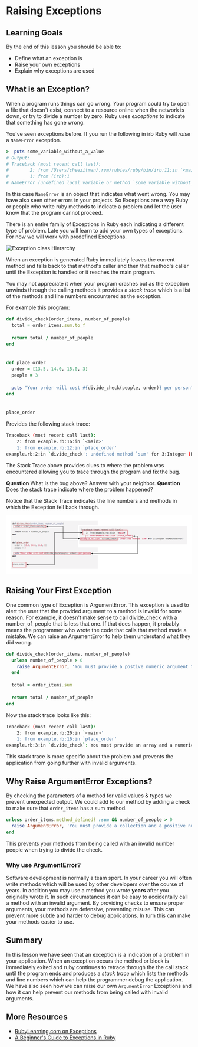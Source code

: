 # Raising Exceptions

## Learning Goals
By the end of this lesson you should be able to:
-   Define what an exception is
-   Raise your own exceptions
-   Explain why exceptions are used

## What is an Exception?

When a program runs things can go wrong.  Your program could try to open a file that doesn't exist, connect to a resource online when the network is down, or try to divide a number by zero.  Ruby uses _exceptions_ to indicate that something has gone wrong.

You've seen exceptions before.  If you run the following in irb Ruby will _raise_ a `NameError` exception.

```ruby
>  puts some_variable_without_a_value
# Output:
# Traceback (most recent call last):
#        2: from /Users/cheezitman/.rvm/rubies/ruby/bin/irb:11:in `<main>'
#        1: from (irb):1
# NameError (undefined local variable or method `some_variable_without_a_value' for main:Object)
```

In this case `NameError` is an object that indicates what went wrong.  You may have also seen other errors in your projects.  So Exceptions are a way Ruby or people who write ruby methods to indicate a problem and let the user know that the program cannot proceed.

There is an entire family of Exceptions in Ruby each indicating a different type of problem.  Late you will learn to add your own types of exceptions.  For now we will work with predefined Exceptions.

![Exception class Hierarchy](https://github.com/Ada-Developers-Academy/textbook-curriculum/raw/master/02-intermediate-ruby/images/exceptions.png)

When an exception is generated Ruby immediately leaves the current method and falls back to that method's caller and then that method's caller until the Exception is handled or it reaches the main program.

You may not appreciate it when your program crashes but as the exception unwinds through the calling methods it provides a _stack trace_ which is a list of the methods and line numbers encountered as the exception.

For example this program:

```ruby
def divide_check(order_items, number_of_people)
  total = order_items.sum.to_f

  return total / number_of_people
end


def place_order
  order = [13.5, 14.0, 15.0, 3]
  people = 3

  puts "Your order will cost #{divide_check(people, order)} per person"
end


place_order
```

Provides the following stack trace:

```bash
Traceback (most recent call last):
	2: from example.rb:16:in `<main>'
	1: from example.rb:12:in `place_order'
example.rb:2:in `divide_check': undefined method `sum' for 3:Integer (NoMethodError)
```

The Stack Trace above provides clues to where the problem was encountered allowing you to trace through the program and fix the bug.

**Question** What is the bug above?  Answer with your neighbor.
**Question** Does the stack trace indicate where the problem happened?

Notice that the Stack Trace indicates the line numbers and methods in which the Exception fell back through.

![Stack Trace Diagram](images/stack-trace.png)

## Raising Your First Exception

One common type of Exception is ArgumentError. This exception is used to alert the user that the provided argument to a method is invalid for some reason. For example, it doesn't make sense to call divide_check with a number_of_people that is less that one. If that does happen, it probably means the programmer who wrote the code that calls that method made a mistake. We can raise an ArgumentError to help them understand what they did wrong.

```ruby
def divide_check(order_items, number_of_people)
  unless number_of_people > 0
    raise ArgumentError, 'You must provide a postive numeric argument to this method.'
  end

  total = order_items.sum

  return total / number_of_people
end
```

Now the stack trace looks like this:

```bash
Traceback (most recent call last):
	2: from example.rb:20:in `<main>'
	1: from example.rb:16:in `place_order'
example.rb:3:in `divide_check`: You must provide an array and a numeric argument to this method. (ArgumentError)
```

This stack trace is more specific about the problem and prevents the application from going further with invalid arguments.

## Why Raise ArgumentError Exceptions?

By checking the parameters of a method for valid values & types we prevent unexpected output.  We could add to our method by adding a check to make sure that `order_items` has a sum method.

```ruby
unless order_items.method_defined? :sum && number_of_people > 0
  raise ArgumentError, 'You must provide a collection and a positive numeric argument to this method.'
end
```

This prevents your methods from being called with an invalid number people when trying to divide the check.

### Why use ArgumentError?

Software development is normally a team sport.  In your career you will often write methods which will be used by other developers over the course of years.  In addition you may use a method you wrote **years** after you originally wrote it.  In such circumstances it can be easy to accidentally call a method with an invalid argument.  By providing checks to ensure proper arguments, your methods are defensive, preventing misuse.  This can prevent more subtle and harder to debug applications.  In turn this can make your methods easier to use.

## Summary

In this lesson we have seen that an exception is a indication of a problem in your application.  When an exception occurs the method or block is immediately exited and ruby continues to retrace through the the call stack until the program ends and produces a _stack trace_ which lists the methods and line numbers which can help the programmer debug the application. We have also seen how we can raise our own `ArgumentError` Exceptions and how it can help prevent our methods from being called with invalid arguments.

## More Resources
-   [RubyLearning.com on Exceptions](http://rubylearning.com/satishtalim/ruby_exceptions.html)
-   [A Beginner's Guide to Exceptions in Ruby](http://blog.honeybadger.io/a-beginner-s-guide-to-exceptions-in-ruby/)
